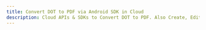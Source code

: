 ---title: Convert DOT to PDF via Android SDK in Clouddescription: Cloud APIs & SDKs to Convert DOT to PDF. Also Create, Edit & Render Microsoft Word & OpenOffice documents in the Cloud.---